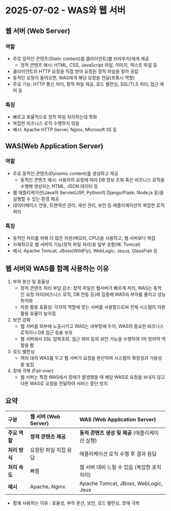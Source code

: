 # 2025-07-02 - WAS와 웹 서버

## 웹 서버 (Web Server)

### 역할

- 주로 정적인 콘텐츠(Static content)를 클라이언트(웹 브라우저)에게 제공
  - 정적 콘텐츠 예시: HTML, CSS, JavaScript 파일, 이미지, 텍스트 파일 등
- 클라이언트의 HTTP 요청을 직접 받아 요청된 정적 파일을 찾아 응답
- 동적인 요청이 들어오면, WAS에게 해당 요청을 전달(프록시 역할)
- 주요 기능: HTTP 통신 처리, 정적 파일 제공, 로드 밸런싱, SSL/TLS 처리, 접근 제어 등

### 특징

- 빠르고 효율적으로 정적 파일 처리하는데 특화
- 복잡한 비즈니스 로직 수행하지 않음
- 예시: Apache HTTP Server, Nginx, Microsoft IIS 등

## WAS(Web Application Server)

### 역할

- 주로 동적인 콘텐츠(Dynamic content)를 생성하고 제공
  - 동적인 콘텐츠 예시: 사용자의 요청에 따라 DB 정보 조회 혹은 비즈니스 로직을 수행해 생성되는 HTML, JSON 데이터 등
- 웹 애플리케이션(Java의 Servlet/JSP, Python의 Django/Flask, Node.js 등)을 실행할 수 있는 환경 제공
- 데이터베이스 연동, 트랜잭션 관리, 세션 관리, 보안 등 애플리케이션의 복잡한 로직 처리

### 특징

- 동적인 처리를 위해 더 많은 자원(메모리, CPU)을 사용하고, 웹 서버보다 복잡
- 자체적으로 웹 서버의 기능(정적 파일 처리)을 일부 포함(예: Tomcat)
- 예시: Apache Tomcat, JBoss(WildFly), WebLogic, Jesus, GlassFish 등

## 웹 서버와 WAS를 함꼐 사용하는 이유

1. 부하 분산 및 효율성
   - 정적 콘텐츠 처리 부담 감소: 정적 파일은 웹서버가 빠르게 처리, WAS는 동적인 요청 처리(비즈니스 로직, DB 연동 등)에 집중해 WAS의 부하를 줄이고 성능 최적화
   - 자원 활용 효율성: 각자의 역할에 맞는 서버를 사용함으로써 전체 시스템의 자원 활용 효율이 높아짐
2. 보안 강화
   - 웹 서버를 외부에 노출시키고 WAS는 내부망에 두어, WAS의 중요한 비즈니스 로직이나 DB 접근 등을 보호
   - 웹 서버에서 SSL 암복호화, 접근 제어 등의 보안 가능을 수행하여 1차 방어막 역할을 함
3. 로드 밸런싱
   - 여러 대의 WAS를 두고 웹 서버가 요청을 분산하여 시스템의 확장성과 가용성을 높임
4. 장애 극복 (Fail-over)
   - 웹 서버는 특정 WAS에서 장애가 발생했을 때 해당 WAS로 요청을 보내지 않고 다른 WAS로 요청을 전달하여 서비스 중단 방지

## 요약

| 구분           | 웹 서버 (Web Server)                   | WAS (Web Application Server)                |
| :------------- | :------------------------------------- | :------------------------------------------ |
| **주요 역할** | **정적 콘텐츠 제공** | **동적 콘텐츠 생성 및 제공** (애플리케이션 실행) |
| **처리 방식** | 요청된 파일 직접 응답 | 애플리케이션 로직 수행 후 결과 응답 |
| **처리 속도** | 빠름 | 웹 서버 대비 느릴 수 있음 (복잡한 로직 처리) |
| **예시** | Apache, Nginx | Apache Tomcat, JBoss, WebLogic, Jeus |

- 함께 사용하는 이유 : 효율성, 부하 분산, 보안, 로드 밸런싱, 장애 극복
